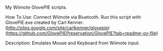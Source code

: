 My Wiimote GlovePIE scripts.

How To Use: Connect Wiimote via Bluetooth. Run this script with GlovePIE.exe created by Carl Kenner. (http://sites.google.com/site/carlkenner/glovepie) (https://github.com/GlovePIEPreservation/GlovePIE?tab=readme-ov-file)

Description: Emulates Mouse and Keyboard from Wiimote input.
